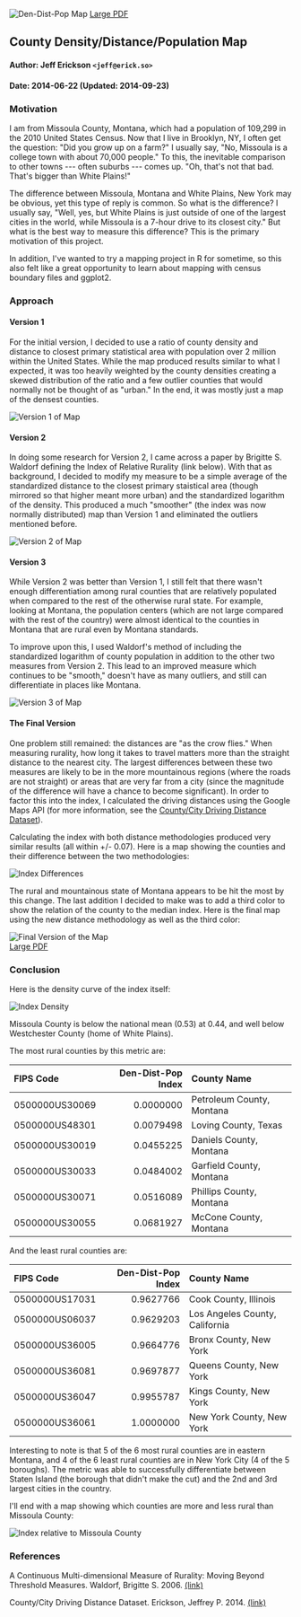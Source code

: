![Den-Dist-Pop Map](https://raw.githubusercontent.com/jefferickson/county-dendist-map/master/map_output/map.final.png)
[Large PDF](https://raw.githubusercontent.com/jefferickson/county-dendist-map/master/map_output/map.final.pdf)

## County Density/Distance/Population Map

#### Author: Jeff Erickson `<jeff@erick.so>`
#### Date: 2014-06-22 (Updated: 2014-09-23)

### Motivation

I am from Missoula County, Montana, which had a population of 109,299 in the 2010 United States Census. Now that I live in Brooklyn, NY, I often get the question: "Did you grow up on a farm?" I usually say, "No, Missoula is a college town with about 70,000 people." To this, the inevitable comparison to other towns --- often suburbs --- comes up. "Oh, that's not that bad. That's bigger than White Plains!"

The difference between Missoula, Montana and White Plains, New York may be obvious, yet this type of reply is common. So what is the difference? I usually say, "Well, yes, but White Plains is just outside of one of the largest cities in the world, while Missoula is a 7-hour drive to its closest city." But what is the best way to measure this difference? This is the primary motivation of this project.

In addition, I've wanted to try a mapping project in R for sometime, so this also felt like a great opportunity to learn about mapping with census boundary files and ggplot2.

### Approach

#### Version 1

For the initial version, I decided to use a ratio of county density and distance to closest primary statistical area with population over 2 million within the United States. While the map produced results similar to what I expected, it was too heavily weighted by the county densities creating a skewed distribution of the ratio and a few outlier counties that would normally not be thought of as "urban." In the end, it was mostly just a map of the densest counties.

![Version 1 of Map](https://raw.githubusercontent.com/jefferickson/county-dendist-map/master/map_output/map.v1.png)

#### Version 2

In doing some research for Version 2, I came across a paper by Brigitte S. Waldorf defining the Index of Relative Rurality (link below). With that as background, I decided to modify my measure to be a simple average of the standardized distance to the closest primary staistical area (though mirrored so that higher meant more urban) and the standardized logarithm of the density. This produced a much "smoother" (the index was now normally distributed) map than Version 1 and eliminated the outliers mentioned before.

![Version 2 of Map](https://raw.githubusercontent.com/jefferickson/county-dendist-map/master/map_output/map.v2.png)

#### Version 3

While Version 2 was better than Version 1, I still felt that there wasn't enough differentiation among rural counties that are relatively populated when compared to the rest of the otherwise rural state. For example, looking at Montana, the population centers (which are not large compared with the rest of the country) were almost identical to the counties in Montana that are rural even by Montana standards.

To improve upon this, I used Waldorf's method of including the standardized logarithm of county population in addition to the other two measures from Version 2. This lead to an improved measure which continues to be "smooth," doesn't have as many outliers, and still can differentiate in places like Montana. 

![Version 3 of Map](https://raw.githubusercontent.com/jefferickson/county-dendist-map/master/map_output/map.v3.png)  

#### The Final Version

One problem still remained: the distances are "as the crow flies." When measuring rurality, how long it takes to travel matters more than the straight distance to the nearest city. The largest differences between these two measures are likely to be in the more mountainous regions (where the roads are not straight) or areas that are very far from a city (since the magnitude of the difference will have a chance to become significant). In order to factor this into the index, I calculated the driving distances using the Google Maps API (for more information, see the [County/City Driving Distance Dataset](https://github.com/jefferickson/county-city-driving-dist)).

Calculating the index with both distance methodologies produced very similar results (all within +/- 0.07). Here is a map showing the counties and their difference between the two methodologies:

![Index Differences](https://raw.githubusercontent.com/jefferickson/county-dendist-map/master/map_output/index.diff.png)

The rural and mountainous state of Montana appears to be hit the most by this change. The last addition I decided to make was to add a third color to show the relation of the county to the median index. Here is the final map using the new distance methodology as well as the third color:

![Final Version of the Map](https://raw.githubusercontent.com/jefferickson/county-dendist-map/master/map_output/map.final.png)  
[Large PDF](https://raw.githubusercontent.com/jefferickson/county-dendist-map/master/map_output/map.final.pdf)

### Conclusion

Here is the density curve of the index itself:

![Index Density](https://raw.githubusercontent.com/jefferickson/county-dendist-map/master/map_output/index.density.png)

Missoula County is below the national mean (0.53) at 0.44, and well below Westchester County (home of White Plains).

The most rural counties by this metric are:

|FIPS Code      | Den-Dist-Pop Index     |County Name               |
|:--------------|-----------------------:|:-------------------------|
|0500000US30069 |               0.0000000|Petroleum County, Montana |
|0500000US48301 |               0.0079498|Loving County, Texas      |
|0500000US30019 |               0.0455225|Daniels County, Montana   |
|0500000US30033 |               0.0484002|Garfield County, Montana  |
|0500000US30071 |               0.0516089|Phillips County, Montana  |
|0500000US30055 |               0.0681927|McCone County, Montana    |

And the least rural counties are:

|FIPS Code      | Den-Dist-Pop Index     |County Name                    |
|:--------------|-----------------------:|:------------------------------|
|0500000US17031 |               0.9627766|Cook County, Illinois          |
|0500000US06037 |               0.9629203|Los Angeles County, California |
|0500000US36005 |               0.9664776|Bronx County, New York         |
|0500000US36081 |               0.9697877|Queens County, New York        |
|0500000US36047 |               0.9955787|Kings County, New York         |
|0500000US36061 |               1.0000000|New York County, New York      |

Interesting to note is that 5 of the 6 most rural counties are in eastern Montana, and 4 of the 6 least rural counties are in New York City (4 of the 5 boroughs). The metric was able to successfully differentiate between Staten Island (the borough that didn't make the cut) and the 2nd and 3rd largest cities in the country.

I'll end with a map showing which counties are more and less rural than Missoula County:

![Index relative to Missoula County](https://raw.githubusercontent.com/jefferickson/county-dendist-map/master/map_output/map.rel.missoula.png)

### References

A Continuous Multi-dimensional Measure of Rurality: Moving Beyond Threshold Measures. Waldorf, Brigitte S. 2006. [(link)](http://purl.umn.edu/21383)

County/City Driving Distance Dataset. Erickson, Jeffrey P. 2014. [(link)](https://github.com/jefferickson/county-city-driving-dist)